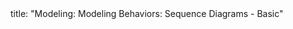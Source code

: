 <frontmatter>
title: "Modeling: Modeling Behaviors: Sequence Diagrams - Basic"
</frontmatter>

<include src="unit-inPage-asFlat.md" boilerplate />